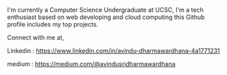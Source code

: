I'm currently a Computer Science Undergraduate at UCSC, I'm a tech enthusiast based on web developing and cloud computing this Github profile includes my top projects.

Connect with me at,

Linkedin : https://www.linkedin.com/in/avindu-dharmawardhana-4a1771231

medium : https://medium.com/@avindusridharmawardhana
